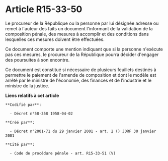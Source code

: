 # Article R15-33-50

Le procureur de la République ou la personne par lui désignée adresse ou remet à l'auteur des faits un document l'informant
de la validation de la composition pénale, des mesures à accomplir et des conditions dans lesquelles ces mesures doivent être
effectuées.

Ce document comporte une mention indiquant que si la personne n'exécute pas ces mesures, le procureur de la République pourra
décider d'engager des poursuites à son encontre.

Ce document est constitué si nécessaire de plusieurs feuillets destinés à permettre le paiement de l'amende de composition et
dont le modèle est arrêté par le ministre de l'économie, des finances et de l'industrie et le ministre de la justice.

**Liens relatifs à cet article**

	**Codifié par**:

	  - Décret n°58-358 1958-04-02

	**Créé par**:

	  - Décret n°2001-71 du 29 janvier 2001 - art. 2 () JORF 30 janvier 2001

	**Cité par**:

	  - Code de procédure pénale - art. R15-33-51 (V)
